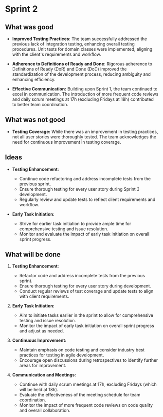 # Sprint 2

## What was good

-   **Improved Testing Practices:** The team successfully addressed the previous lack of integration testing, enhancing overall testing procedures. Unit tests for domain classes were implemented, aligning with the client's requirements and workflow.

-   **Adherence to Definitions of Ready and Done:** Rigorous adherence to Definitions of Ready (DoR) and Done (DoD) improved the standardization of the development process, reducing ambiguity and enhancing efficiency.

-   **Effective Communication:** Building upon Sprint 1, the team continued to excel in communication. The introduction of more frequent code reviews and daily scrum meetings at 17h (excluding Fridays at 18h) contributed to better team coordination.

## What was not good

-   **Testing Coverage:** While there was an improvement in testing practices, not all user stories were thoroughly tested. The team acknowledges the need for continuous improvement in testing coverage.

## Ideas

-   **Testing Enhancement:**

    -   Continue code refactoring and address incomplete tests from the previous sprint.
    -   Ensure thorough testing for every user story during Sprint 3 development.
    -   Regularly review and update tests to reflect client requirements and workflow.

-   **Early Task Initiation:**
    -   Strive for earlier task initiation to provide ample time for comprehensive testing and issue resolution.
    -   Monitor and evaluate the impact of early task initiation on overall sprint progress.

## What will be done

1. **Testing Enhancement:**

    - Refactor code and address incomplete tests from the previous sprint.
    - Ensure thorough testing for every user story during development.
    - Conduct regular reviews of test coverage and update tests to align with client requirements.

2. **Early Task Initiation:**

    - Aim to initiate tasks earlier in the sprint to allow for comprehensive testing and issue resolution.
    - Monitor the impact of early task initiation on overall sprint progress and adjust as needed.

3. **Continuous Improvement:**

    - Maintain emphasis on code testing and consider industry best practices for testing in agile development.
    - Encourage open discussions during retrospectives to identify further areas for improvement.

4. **Communication and Meetings:**
    - Continue with daily scrum meetings at 17h, excluding Fridays (which will be held at 18h).
    - Evaluate the effectiveness of the meeting schedule for team coordination.
    - Monitor the impact of more frequent code reviews on code quality and overall collaboration.

